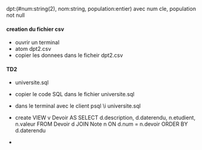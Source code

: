 dpt:(#num:string(2), nom:string, population:entier) avec num cle, population not null

#### creation du fichier csv
* ouvrir un terminal
* atom dpt2.csv
* copier les donnees dans le ficheir dpt2.csv

#### TD2
* universite.sql
* copier le code SQL dans le fichier universite.sql
* dans le terminal avec le client psql \i universite.sql

* create VIEW v Devoir AS
SELECT d.description, d.daterendu, n.etudient, n.valeur
FROM Devoir d JOIN Note n ON d.num = n.devoir
ORDER BY d.daterendu

* 